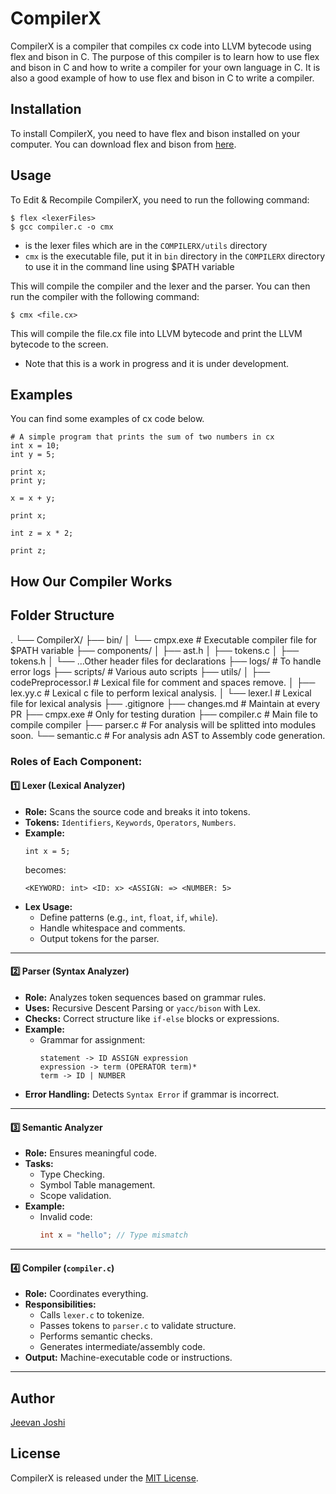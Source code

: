 # CompilerX

CompilerX is a compiler that compiles cx code into LLVM bytecode using flex and bison in C. The purpose of this compiler is to learn how to use flex and bison in C and how to write a compiler for your own language in C. It is also a good example of how to use flex and bison in C to write a compiler.

## Installation

To install CompilerX, you need to have flex and bison installed on your computer. You can download flex and bison from [here](https://www.gnu.org/software/flex/bison.html).

## Usage

To Edit & Recompile CompilerX, you need to run the following command:

```
$ flex <lexerFiles>
$ gcc compiler.c -o cmx
```
- <lexerFiles> is the lexer files which are in the `COMPILERX/utils` directory
- `cmx` is the executable file, put it in `bin` directory in the `COMPILERX` directory to use it in the command line using $PATH variable

This will compile the compiler and the lexer and the parser. You can then run the compiler with the following command:

```
$ cmx <file.cx>
```

This will compile the file.cx file into LLVM bytecode and print the LLVM bytecode to the screen.
- Note that this is a work in progress and it is under development.

## Examples

You can find some examples of cx code below.
```
# A simple program that prints the sum of two numbers in cx
int x = 10;
int y = 5;

print x;
print y;

x = x + y;

print x;

int z = x * 2;

print z;
```

## How Our Compiler Works

## Folder Structure
.
└── CompilerX/
    ├── bin/
    │   └── cmpx.exe # Executable compiler file for $PATH variable
    ├── components/
    │   ├── ast.h
    │   ├── tokens.c
    │   ├── tokens.h
    │   └── ...Other header files for declarations
    ├── logs/ # To handle error logs
    ├── scripts/ # Various auto scripts
    ├── utils/
    │   ├── codePreprocessor.l # Lexical file for comment and spaces remove.
    │   ├── lex.yy.c # Lexical c file to perform lexical analysis.
    │   └── lexer.l # Lexical file for lexical analysis
    ├── .gitignore
    ├── changes.md # Maintain at every PR
    ├── cmpx.exe # Only for testing duration
    ├── compiler.c # Main file to compile compiler
    ├── parser.c # For analysis will be splitted into modules soon.
    └── semantic.c # For analysis adn AST to Assembly code generation.

### **Roles of Each Component:**  

#### 1️⃣ **Lexer (Lexical Analyzer)**  
- **Role:** Scans the source code and breaks it into tokens.  
- **Tokens:** `Identifiers`, `Keywords`, `Operators`, `Numbers`.  
- **Example:**  
  ```plaintext
  int x = 5;
  ```
  becomes:  
  ```
  <KEYWORD: int> <ID: x> <ASSIGN: => <NUMBER: 5>
  ```
- **Lex Usage:**  
   - Define patterns (e.g., `int`, `float`, `if`, `while`).  
   - Handle whitespace and comments.  
   - Output tokens for the parser.

---

#### 2️⃣ **Parser (Syntax Analyzer)**  
- **Role:** Analyzes token sequences based on grammar rules.  
- **Uses:** Recursive Descent Parsing or `yacc/bison` with Lex.  
- **Checks:** Correct structure like `if-else` blocks or expressions.  
- **Example:**  
   - Grammar for assignment:  
     ```
     statement -> ID ASSIGN expression
     expression -> term (OPERATOR term)*
     term -> ID | NUMBER
     ```
- **Error Handling:** Detects `Syntax Error` if grammar is incorrect.

---

#### 3️⃣ **Semantic Analyzer**  
- **Role:** Ensures meaningful code.  
- **Tasks:**  
  - Type Checking.  
  - Symbol Table management.  
  - Scope validation.  
- **Example:**  
   - Invalid code:  
     ```c
     int x = "hello"; // Type mismatch
     ```

---

#### 4️⃣ **Compiler (`compiler.c`)**  
- **Role:** Coordinates everything.  
- **Responsibilities:**  
  - Calls `lexer.c` to tokenize.  
  - Passes tokens to `parser.c` to validate structure.  
  - Performs semantic checks.  
  - Generates intermediate/assembly code.  
- **Output:** Machine-executable code or instructions.

--- 

## Author
[Jeevan Joshi](https://github.com/jeevanjoshi4434)

## License

CompilerX is released under the [MIT License](https://opensource.org/licenses/MIT).